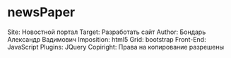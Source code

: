 # newsPaper
Site: Новостной портал
Target: Разработать сайт
Author: Бондарь Александр Вадимович
Imposition: html5
Grid: bootstrap
Front-End: JavaScript
Plugins: JQuery
Copiright: Права на копирование разрешены
